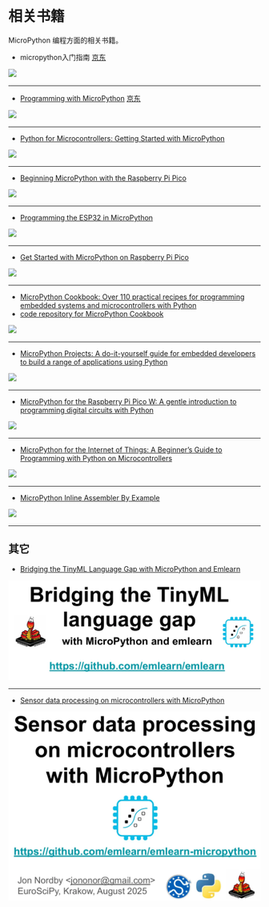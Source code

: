 # 相关书籍

MicroPython 编程方面的相关书籍。

* micropython入门指南  [京东](https://item.jd.com/12281258.html)

![](micropython入门指南.webp)

<hr>

* [Programming with MicroPython](https://www.oreilly.com/library/view/programming-with-micropython/9781491972724/)  [京东](https://item.jd.com/25161678471.html)

![](programming_with_micropython.webp)

<hr>

* [Python for Microcontrollers: Getting Started with MicroPython](https://www.amazon.com/Python-Microcontrollers-Getting-Started-MicroPython/dp/1259644537/)

![](python_for_microcontrollers.webp)

<hr>

* [Beginning MicroPython with the Raspberry Pi Pico](https://www.amazon.com/Beginning-MicroPython-Raspberry-Pico-Electronics/dp/1484281349)

![](beginning_microPython_with_the_raspberry_pi_pico.webp)

<hr>

* [Programming the ESP32 in MicroPython](https://www.amazon.com/Programming-ESP32-MicroPython-Harry-Fairhead-ebook/dp/B0C8NV75TF)

![](programming_the_esp32_in_micropython.webp)

<hr>

* [Get Started with MicroPython on Raspberry Pi Pico](https://www.amazon.com/Get-Started-MicroPython-Raspberry-Pico-ebook/dp/B0CZG2DKL4)

![](get_started_with_micropython_on_raspberry_pi_pico.webp)

<hr>

* [MicroPython Cookbook: Over 110 practical recipes for programming embedded systems and microcontrollers with Python](https://www.amazon.com/MicroPython-Cookbook-practical-programming-microcontrollers-ebook/dp/B07QXT664P)
* [code repository for MicroPython Cookbook](https://github.com/PacktPublishing/MicroPython-Cookbook)

![](microPython_cookbook.webp)

<hr>

* [MicroPython Projects: A do-it-yourself guide for embedded developers to build a range of applications using Python](https://www.amazon.com/MicroPython-Projects-do-yourself-applications/dp/1789958032)

![](micropython_projects.webp)

<hr>

* [MicroPython for the Raspberry Pi Pico W: A gentle introduction to programming digital circuits with Python](https://www.amazon.com/MicroPython-Raspberry-Pico-introduction-programming/dp/B0BKSCV18D)

![](micropython_for_the_raspberry_pi_pico_w.webp)

<hr>

* [MicroPython for the Internet of Things: A Beginner’s Guide to Programming with Python on Microcontrollers](https://www.amazon.com/MicroPython-Internet-Things-Programming-Microcontrollers-ebook/dp/B0CRGM5QMQ)

![](micropython_for_the_internet_of_things.webp)

<hr>

* [MicroPython Inline Assembler By Example](https://www.amazon.com/MicroPython-Inline-Assembler-Example-Magda-ebook/dp/B07ZQLSJHF)

![](micropython_inline_assembler_by_example.webp)

<hr>

## 其它

* [Bridging the TinyML Language Gap with MicroPython and Emlearn](https://github.com/jonnor/embeddedml/tree/master/presentations/EmbeddedWorld2025)

![](bridging-the-tinyml-language-gap-with-micropython-and-emlearn.webp)

<hr>


* [Sensor data processing on microcontrollers with MicroPython](https://github.com/jonnor/embeddedml/tree/master/presentations/euroscipy2025)

![](sensor-data-processing-on-microcontrollers-with-micropython.webp)
